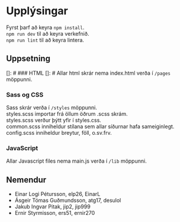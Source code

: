 # Upplýsingar
Fyrst þarf að keyra `npm install`. <br/>
`npm run dev` til að keyra verkefnið. <br/>
`npm run lint` til að keyra lintera.
## Uppsetning

[]: # ### HTML
[]: # Allar html skrár nema index.html verða í `/pages` möppunni.

### Sass og CSS
Sass skrár verða í `/styles` möppunni. <br/>
styles.scss importar frá öllum öðrum .scss skrám. <br/>
styles.scss verður þýtt yfir í styles.css. <br/>
common.scss inniheldur stílana sem allar síðurnar hafa sameiginlegt. <br/>
config.scss inniheldur breytur, föll, o.sv.frv.

### JavaScript
Allar Javascript files nema main.js verða í `/lib` möppunni.

## Nemendur
* Einar Logi Pétursson, elp26, EinarL
* Ásgeir Tómas Guðmundsson, atg17, desulol
* Jakub Ingvar Pitak, jip2, jip999
* Ernir Styrmisson, ers51, ernir270